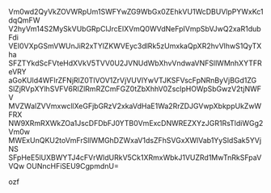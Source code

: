 Vm0wd2QyVkZOVWRpUm1SWFYwZG9WbGx0ZEhkVU1WcDBUVlpPYWxKc1dqQmFW
V2hyVm14S2MySkVUbGRpClJrcElXVmQ0WVdNeFpIVmpSbVJwQ2xaR1dubFdi
VEI0VXpGSmVWUnJiR2xTYlZKWVEyc3dlRk5zUmxkaQpXR2hvVlhwS1QyTXha
SFZTYkdScFVteHdXVkV5TVV0U2JVNUdWbXhvVndwaVNFSllWMnhXYTFReVRY
aGoKUld4WFlrZFNjRlZ0TlVOV1ZrVjVUVlYwVTJKSFVscFpNRnByVjBGd1ZG
SlZjRVpXYlhSVFV6RlZlRmRZCmFGZ0tZbXhhV0ZsclpHOWpSbGwzV2tjNWFV
MVZWalZVVmxwcllXeGFjbGRzV2xkaVdHaE1Wa2RrZDJGVwpXbkppUkZwWFRX
NW9XRmRXWkZOa1JscDFDbFJ0YTB0VmExcDNWREZXYzJGR1RsTldiWGg2Vm0w
MWExUnQKU2toVmFrSllWMGhDZWxaV1dsZFhSVGxXWlVab1YySldSak5YVjNS
SFpHeE5lUXBWYTJ4cFVrWldURkV5Ck1XRmxWbkJ1VUZRd1MwTnRkSFpaVVQw
OUNncHFiSEU9CgpmdnU=

ozf